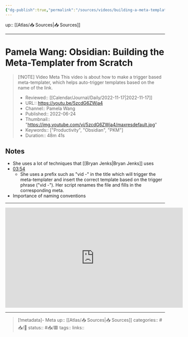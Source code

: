 ```yaml
---
{"dg-publish":true,"permalink":"/sources/videos/building-a-meta-template/"}
---
```


up:: [[Atlas/📥 Sources\|📥 Sources]]

---

# Pamela Wang: Obsidian: Building the Meta-Templater from Scratch

> [!NOTE] Video Meta
> This video is about how to make a trigger based meta-templater, which helps auto-trigger templates based on the name of the link.
> 
> - Reviewed:: [[Calendar/Journal/Daily/2022-11-17\|2022-11-17]]
> - URL:: https://youtu.be/5zcdG6ZWja4
> - Channel:: Pamela Wang
> - Published:: 2022-06-24
> - Thumbnail:: "https://img.youtube.com/vi/5zcdG6ZWja4/maxresdefault.jpg"
> - Keywords:: ["Productivity", "Obsidian", "PKM"]
> - Duration:: 48m 41s

## Notes
- She uses a lot of techniques that [[Bryan Jenks\|Bryan Jenks]] uses
- [03:54](https://youtu.be/5zcdG6ZWja4#t=234.43648808773804) 
	- She uses a prefix such as "vid -" in the title which will trigger the meta-templater and insert the correct template based on the trigger phrase ("vid -"). Her script renames the file and fills in the corresponding meta.
- Importance of naming conventions
---

<center><iframe width="560" height="315" src="https://www.youtube.com/embed/5zcdG6ZWja4" frameborder="0" allow="accelerometer; autoplay; encrypted-media; gyroscope; picture-in-picture" allowfullscreen></iframe></center>

---

> [!metadata]- Meta
> up:: [[Atlas/📥 Sources\|📥 Sources]]
> categories:: #📥/🎥
> status:: #📥/🟥
> tags:: 
> links::
